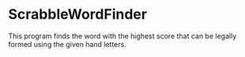 # ScrabbleWordFinder
This program finds the word with the highest score that can be legally formed using the given hand letters.
